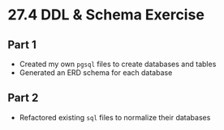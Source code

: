 # 27.4 DDL & Schema Exercise

## Part 1

- Created my own `pgsql` files to create databases and tables
- Generated an ERD schema for each database

## Part 2

- Refactored existing `sql` files to normalize their databases

